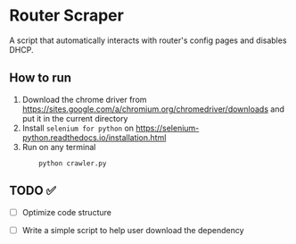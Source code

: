 # Router Scraper

A script that automatically interacts with router's config pages and disables DHCP.

## How to run
1. Download the chrome driver from https://sites.google.com/a/chromium.org/chromedriver/downloads and put it in the current directory
2. Install ```selenium for python``` on https://selenium-python.readthedocs.io/installation.html
3. Run on any terminal
    ```
        python crawler.py
    ```
## TODO :white_check_mark:
- [ ] Optimize code structure
- [ ] Write a simple script to help user download the dependency

